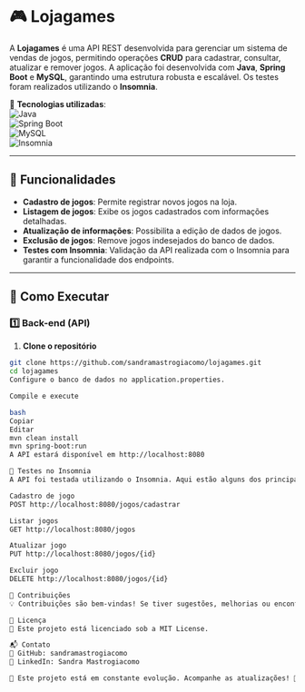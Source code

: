 # 🎮 Lojagames  

A **Lojagames** é uma API REST desenvolvida para gerenciar um sistema de vendas de jogos, permitindo operações **CRUD** para cadastrar, consultar, atualizar e remover jogos. A aplicação foi desenvolvida com **Java**, **Spring Boot** e **MySQL**, garantindo uma estrutura robusta e escalável. Os testes foram realizados utilizando o **Insomnia**.

🚀 **Tecnologias utilizadas**:  
![Java](https://img.shields.io/badge/Java-007396?style=flat&logo=java&logoColor=white)  
![Spring Boot](https://img.shields.io/badge/Spring%20Boot-6DB33F?style=flat&logo=spring-boot&logoColor=white)  
![MySQL](https://img.shields.io/badge/MySQL-00618A?style=flat&logo=mysql&logoColor=white)  
![Insomnia](https://img.shields.io/badge/Insomnia-4000B6?style=flat&logo=insomnia&logoColor=white)

---

## 📌 Funcionalidades  

- **Cadastro de jogos**: Permite registrar novos jogos na loja.  
- **Listagem de jogos**: Exibe os jogos cadastrados com informações detalhadas.  
- **Atualização de informações**: Possibilita a edição de dados de jogos.  
- **Exclusão de jogos**: Remove jogos indesejados do banco de dados.  
- **Testes com Insomnia**: Validação da API realizada com o Insomnia para garantir a funcionalidade dos endpoints.

---

## 🚀 Como Executar  

### **1️⃣ Back-end (API)**  

1. **Clone o repositório**  
```bash
git clone https://github.com/sandramastrogiacomo/lojagames.git
cd lojagames
Configure o banco de dados no application.properties.

Compile e execute

bash
Copiar
Editar
mvn clean install
mvn spring-boot:run
A API estará disponível em http://localhost:8080

📡 Testes no Insomnia
A API foi testada utilizando o Insomnia. Aqui estão alguns dos principais endpoints:

Cadastro de jogo
POST http://localhost:8080/jogos/cadastrar

Listar jogos
GET http://localhost:8080/jogos

Atualizar jogo
PUT http://localhost:8080/jogos/{id}

Excluir jogo
DELETE http://localhost:8080/jogos/{id}

🤝 Contribuições
💡 Contribuições são bem-vindas! Se tiver sugestões, melhorias ou encontrar problemas, abra uma issue ou envie um pull request.

📜 Licença
📝 Este projeto está licenciado sob a MIT License.

📬 Contato
🔗 GitHub: sandramastrogiacomo
🔗 LinkedIn: Sandra Mastrogiacomo

📌 Este projeto está em constante evolução. Acompanhe as atualizações! 🚀
